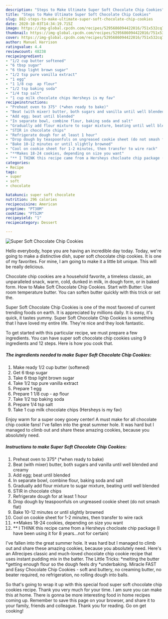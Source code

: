 ```yaml
---
description: "Steps to Make Ultimate Super Soft Chocolate Chip Cookies"
title: "Steps to Make Ultimate Super Soft Chocolate Chip Cookies"
slug: 882-steps-to-make-ultimate-super-soft-chocolate-chip-cookies
date: 2020-10-03T14:34:19.715Z
image: https://img-global.cpcdn.com/recipes/5295686094422016/751x532cq70/super-soft-chocolate-chip-cookies-recipe-main-photo.jpg
thumbnail: https://img-global.cpcdn.com/recipes/5295686094422016/751x532cq70/super-soft-chocolate-chip-cookies-recipe-main-photo.jpg
cover: https://img-global.cpcdn.com/recipes/5295686094422016/751x532cq70/super-soft-chocolate-chip-cookies-recipe-main-photo.jpg
author: Manuel Harrison
ratingvalue: 4.4
reviewcount: 48238
recipeingredient:
- "1/2 cup butter softened"
- "6 tbsp sugar"
- "6 tbsp light brown sugar"
- "1/2 tsp pure vanilla extract"
- "1 egg"
- "1 1/8 cup  ap flour"
- "1/2 tsp baking soda"
- "1/4 tsp salt"
- "1 cup milk chocolate chips Hersheys is my fav"
recipeinstructions:
- "Preheat oven to 375° (*when ready to bake)"
- "Beat (with mixer) butter, both sugars and vanilla until well blended and creamy"
- "Add egg; beat until blended"
- "In separate bowl, combine flour, baking soda and salt"
- "Gradually add flour mixture to sugar mixture, beating until well blended"
- "STIR in chocolate chips"
- "Refrigerate dough for at least 1 hour"
- "Drop dough by teaspoonfuls on ungreased cookie sheet (do not smash flat)"
- "Bake 10-12 minutes or until slightly browned"
- "Cool on cookie sheet for 1-2 minutes, then transfer to wire rack"
- "**Makes 18-24 cookies, depending on size you want"
- "** I THINK this recipe came from a Hersheys chocloate chip package (I have been using it for 8 years...not for certain)"
categories:
- Recipe
tags:
- super
- soft
- chocolate

katakunci: super soft chocolate 
nutrition: 296 calories
recipecuisine: American
preptime: "PT30M"
cooktime: "PT52M"
recipeyield: "1"
recipecategory: Dessert

---
```



![Super Soft Chocolate Chip Cookies](https://img-global.cpcdn.com/recipes/5295686094422016/751x532cq70/super-soft-chocolate-chip-cookies-recipe-main-photo.jpg)

Hello everybody, hope you are having an incredible day today. Today, we're going to make a distinctive dish, super soft chocolate chip cookies. It is one of my favorites. For mine, I am going to make it a little bit unique. This will be really delicious.

Chocolate chip cookies are a household favorite, a timeless classic, an unparalleled snack, warm, cold, dunked in milk, in dough form, or in baked form. How to Make Soft Chocolate Chip Cookies. Start with Butter: Use room temperature butter. You can soften butter quickly with this trick or set the.

Super Soft Chocolate Chip Cookies is one of the most favored of current trending foods on earth. It is appreciated by millions daily. It is easy, it's quick, it tastes yummy. Super Soft Chocolate Chip Cookies is something that I have loved my entire life. They're nice and they look fantastic.


To get started with this particular recipe, we must prepare a few ingredients. You can have super soft chocolate chip cookies using 9 ingredients and 12 steps. Here is how you cook that.

<!--inarticleads1-->

##### The ingredients needed to make Super Soft Chocolate Chip Cookies:

1. Make ready 1/2 cup butter (softened)
1. Get 6 tbsp sugar
1. Take 6 tbsp light brown sugar
1. Take 1/2 tsp pure vanilla extract
1. Prepare 1 egg
1. Prepare 1 1/8 cup - ap flour
1. Take 1/2 tsp baking soda
1. Prepare 1/4 tsp salt
1. Take 1 cup milk chocolate chips (Hersheys is my fav)


Enjoy warm for a super ooey gooey center! A must make for all chocolate chip cookie fans! I&#39;ve fallen into the great summer hole. It was hard but I managed to climb out and share these amazing cookies, because you absolutely need. 

<!--inarticleads2-->

##### Instructions to make Super Soft Chocolate Chip Cookies:

1. Preheat oven to 375° (*when ready to bake)
1. Beat (with mixer) butter, both sugars and vanilla until well blended and creamy
1. Add egg; beat until blended
1. In separate bowl, combine flour, baking soda and salt
1. Gradually add flour mixture to sugar mixture, beating until well blended
1. STIR in chocolate chips
1. Refrigerate dough for at least 1 hour
1. Drop dough by teaspoonfuls on ungreased cookie sheet (do not smash flat)
1. Bake 10-12 minutes or until slightly browned
1. Cool on cookie sheet for 1-2 minutes, then transfer to wire rack
1. **Makes 18-24 cookies, depending on size you want
1. ** I THINK this recipe came from a Hersheys chocloate chip package (I have been using it for 8 years...not for certain)


I&#39;ve fallen into the great summer hole. It was hard but I managed to climb out and share these amazing cookies, because you absolutely need. Here&#39;s an Allrecipes classic and much-loved chocolate chip cookie recipe that uses instant pudding mix in the batter. The Little Tricks: *melting the butter *getting enough flour so the dough feels dry *underbaking. Miracle FAST and Easy Chocolate Chip Cookies - soft and buttery, no creaming butter, no beater required, no refrigeration, no rolling dough into balls. 

So that's going to wrap it up with this special food super soft chocolate chip cookies recipe. Thank you very much for your time. I am sure you can make this at home. There is gonna be more interesting food in home recipes coming up. Remember to save this page on your browser, and share it to your family, friends and colleague. Thank you for reading. Go on get cooking!
